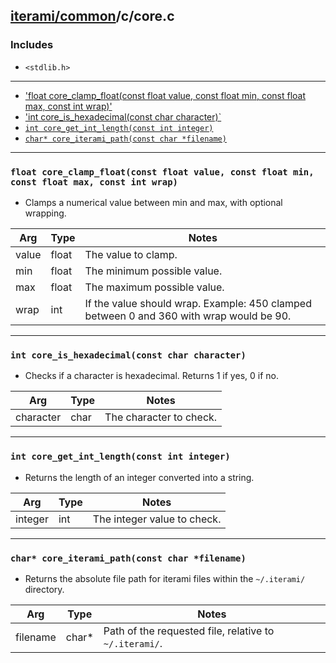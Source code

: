 [iterami/common](https://github.com/iterami/Docs.htm/blob/gh-pages/common/README.md)/c/core.c
---------------------------------------------------------------------------------------------

### Includes
* `<stdlib.h>`

---

* ['float core_clamp_float(const float value, const float min, const float max, const int wrap)'](#float-core_clamp_floatconst-float-value-const-float-min-const-float-max-const-int-wrap)
* ['int core_is_hexadecimal(const char character)`](#int-core_is_hexadecimalconst-char-character)
* [`int core_get_int_length(const int integer)`](#int-core_get_int_lengthconst-int-integer)
* [`char* core_iterami_path(const char *filename)`](#char-core_iterami_pathconst-char-filename)

---

### `float core_clamp_float(const float value, const float min, const float max, const int wrap)`
* Clamps a numerical value between min and max, with optional wrapping.

Arg   | Type  | Notes
------|-------|----------------------------------------------------------------------------------------
value | float | The value to clamp.
min   | float | The minimum possible value.
max   | float | The maximum possible value.
wrap  | int   | If the value should wrap. Example: 450 clamped between 0 and 360 with wrap would be 90.

---

### `int core_is_hexadecimal(const char character)`
* Checks if a character is hexadecimal. Returns 1 if yes, 0 if no.

Arg       | Type | Notes
----------|------|----------------------------
character | char | The character to check.

---

### `int core_get_int_length(const int integer)`
* Returns the length of an integer converted into a string.

Arg     | Type | Notes
--------|------|----------------------------
integer | int  | The integer value to check.

---

### `char* core_iterami_path(const char *filename)`
* Returns the absolute file path for iterami files within the `~/.iterami/` directory.

Arg      | Type  | Notes
---------|-------|-------------------------------------------------------
filename | char* | Path of the requested file, relative to `~/.iterami/`.
